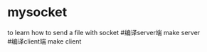 # mysocket
to learn how to send a file with socket
#编译server端 
make server   
#编译client端
make client
